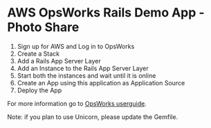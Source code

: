 # AWS OpsWorks Rails Demo App - Photo Share

1. Sign up for AWS and Log in to OpsWorks
2. Create a Stack
3. Add a Rails App Server Layer
4. Add an Instance to the Rails App Server Layer
5. Start both the instances and wait until it is online
6. Create an App using this application as Application Source
7. Deploy the App

For more information go to [OpsWorks userguide](http://docs.aws.amazon.com/opsworks/latest/userguide/how_it_works.html).

Note: if you plan to use Unicorn, please update the Gemfile.

